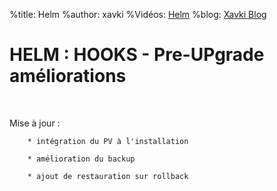 %title: Helm
%author: xavki
%Vidéos: [Helm]()
%blog: [Xavki Blog](https://xavki.blog)

# HELM : HOOKS - Pre-UPgrade améliorations

<br>

Mise à jour :

		* intégration du PV à l'installation

		* amélioration du backup 

		* ajout de restauration sur rollback




